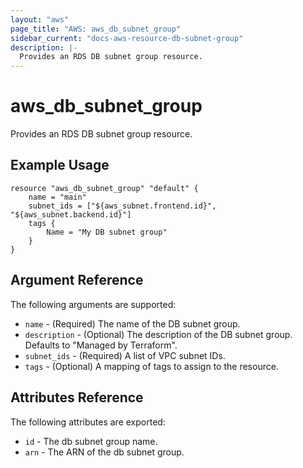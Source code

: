 ```yaml
---
layout: "aws"
page_title: "AWS: aws_db_subnet_group"
sidebar_current: "docs-aws-resource-db-subnet-group"
description: |-
  Provides an RDS DB subnet group resource.
---
```


# aws\_db\_subnet\_group

Provides an RDS DB subnet group resource.

## Example Usage

```
resource "aws_db_subnet_group" "default" {
    name = "main"
    subnet_ids = ["${aws_subnet.frontend.id}", "${aws_subnet.backend.id}"]
    tags {
        Name = "My DB subnet group"
    }
}
```

## Argument Reference

The following arguments are supported:

* `name` - (Required) The name of the DB subnet group.
* `description` - (Optional) The description of the DB subnet group. Defaults to "Managed by Terraform".
* `subnet_ids` - (Required) A list of VPC subnet IDs.
* `tags` - (Optional) A mapping of tags to assign to the resource.

## Attributes Reference

The following attributes are exported:

* `id` - The db subnet group name.
* `arn` - The ARN of the db subnet group.

